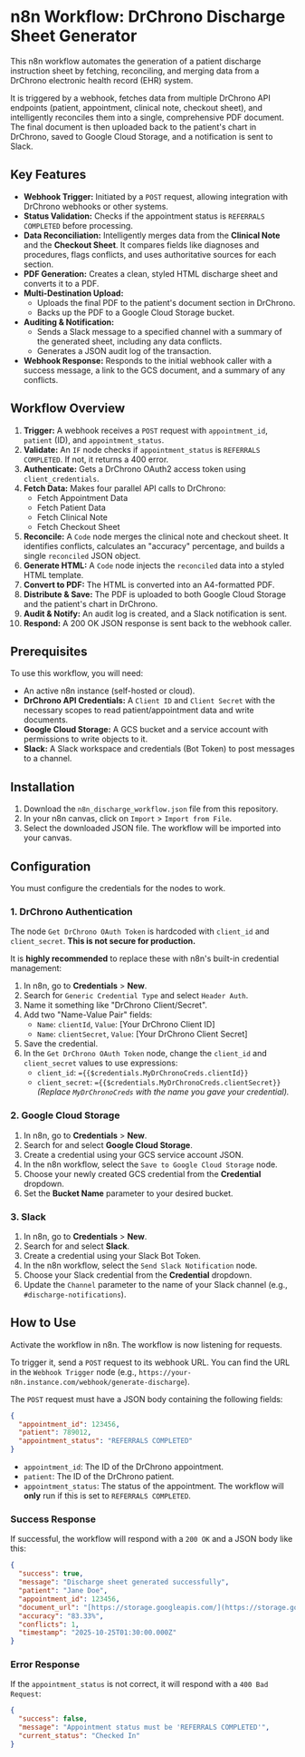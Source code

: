 # n8n Workflow: DrChrono Discharge Sheet Generator

This n8n workflow automates the generation of a patient discharge instruction sheet by fetching, reconciling, and merging data from a DrChrono electronic health record (EHR) system.

It is triggered by a webhook, fetches data from multiple DrChrono API endpoints (patient, appointment, clinical note, checkout sheet), and intelligently reconciles them into a single, comprehensive PDF document. The final document is then uploaded back to the patient's chart in DrChrono, saved to Google Cloud Storage, and a notification is sent to Slack.

## Key Features

* **Webhook Trigger:** Initiated by a `POST` request, allowing integration with DrChrono webhooks or other systems.
* **Status Validation:** Checks if the appointment status is `REFERRALS COMPLETED` before processing.
* **Data Reconciliation:** Intelligently merges data from the **Clinical Note** and the **Checkout Sheet**. It compares fields like diagnoses and procedures, flags conflicts, and uses authoritative sources for each section.
* **PDF Generation:** Creates a clean, styled HTML discharge sheet and converts it to a PDF.
* **Multi-Destination Upload:**
    * Uploads the final PDF to the patient's document section in DrChrono.
    * Backs up the PDF to a Google Cloud Storage bucket.
* **Auditing & Notification:**
    * Sends a Slack message to a specified channel with a summary of the generated sheet, including any data conflicts.
    * Generates a JSON audit log of the transaction.
* **Webhook Response:** Responds to the initial webhook caller with a success message, a link to the GCS document, and a summary of any conflicts.

## Workflow Overview

1.  **Trigger:** A webhook receives a `POST` request with `appointment_id`, `patient` (ID), and `appointment_status`.
2.  **Validate:** An `IF` node checks if `appointment_status` is `REFERRALS COMPLETED`. If not, it returns a 400 error.
3.  **Authenticate:** Gets a DrChrono OAuth2 access token using `client_credentials`.
4.  **Fetch Data:** Makes four parallel API calls to DrChrono:
    * Fetch Appointment Data
    * Fetch Patient Data
    * Fetch Clinical Note
    * Fetch Checkout Sheet
5.  **Reconcile:** A `Code` node merges the clinical note and checkout sheet. It identifies conflicts, calculates an "accuracy" percentage, and builds a single `reconciled` JSON object.
6.  **Generate HTML:** A `Code` node injects the `reconciled` data into a styled HTML template.
7.  **Convert to PDF:** The HTML is converted into an A4-formatted PDF.
8.  **Distribute & Save:** The PDF is uploaded to both Google Cloud Storage and the patient's chart in DrChrono.
9.  **Audit & Notify:** An audit log is created, and a Slack notification is sent.
10. **Respond:** A 200 OK JSON response is sent back to the webhook caller.

## Prerequisites

To use this workflow, you will need:

* An active n8n instance (self-hosted or cloud).
* **DrChrono API Credentials:** A `Client ID` and `Client Secret` with the necessary scopes to read patient/appointment data and write documents.
* **Google Cloud Storage:** A GCS bucket and a service account with permissions to write objects to it.
* **Slack:** A Slack workspace and credentials (Bot Token) to post messages to a channel.

## Installation

1.  Download the `n8n_discharge_workflow.json` file from this repository.
2.  In your n8n canvas, click on `Import` > `Import from File`.
3.  Select the downloaded JSON file. The workflow will be imported into your canvas.

## Configuration

You must configure the credentials for the nodes to work.

### 1. DrChrono Authentication

The node `Get DrChrono OAuth Token` is hardcoded with `client_id` and `client_secret`. **This is not secure for production.**

It is **highly recommended** to replace these with n8n's built-in credential management:

1.  In n8n, go to **Credentials** > **New**.
2.  Search for `Generic Credential Type` and select `Header Auth`.
3.  Name it something like "DrChrono Client/Secret".
4.  Add two "Name-Value Pair" fields:
    * `Name`: `clientId`, `Value`: [Your DrChrono Client ID]
    * `Name`: `clientSecret`, `Value`: [Your DrChrono Client Secret]
5.  Save the credential.
6.  In the `Get DrChrono OAuth Token` node, change the `client_id` and `client_secret` values to use expressions:
    * `client_id`: `={{$credentials.MyDrChronoCreds.clientId}}`
    * `client_secret`: `={{$credentials.MyDrChronoCreds.clientSecret}}`
    *(Replace `MyDrChronoCreds` with the name you gave your credential).*

### 2. Google Cloud Storage

1.  In n8n, go to **Credentials** > **New**.
2.  Search for and select **Google Cloud Storage**.
3.  Create a credential using your GCS service account JSON.
4.  In the n8n workflow, select the `Save to Google Cloud Storage` node.
5.  Choose your newly created GCS credential from the **Credential** dropdown.
6.  Set the **Bucket Name** parameter to your desired bucket.

### 3. Slack

1.  In n8n, go to **Credentials** > **New**.
2.  Search for and select **Slack**.
3.  Create a credential using your Slack Bot Token.
4.  In the n8n workflow, select the `Send Slack Notification` node.
5.  Choose your Slack credential from the **Credential** dropdown.
6.  Update the `Channel` parameter to the name of your Slack channel (e.g., `#discharge-notifications`).

## How to Use

Activate the workflow in n8n. The workflow is now listening for requests.

To trigger it, send a `POST` request to its webhook URL. You can find the URL in the `Webhook Trigger` node (e.g., `https://your-n8n.instance.com/webhook/generate-discharge`).

The `POST` request must have a JSON body containing the following fields:

```json
{
  "appointment_id": 123456,
  "patient": 789012,
  "appointment_status": "REFERRALS COMPLETED"
}
```

* `appointment_id`: The ID of the DrChrono appointment.
* `patient`: The ID of the DrChrono patient.
* `appointment_status`: The status of the appointment. The workflow will **only** run if this is set to `REFERRALS COMPLETED`.

### Success Response

If successful, the workflow will respond with a `200 OK` and a JSON body like this:

```json
{
  "success": true,
  "message": "Discharge sheet generated successfully",
  "patient": "Jane Doe",
  "appointment_id": 123456,
  "document_url": "[https://storage.googleapis.com/](https://storage.googleapis.com/)...",
  "accuracy": "83.33%",
  "conflicts": 1,
  "timestamp": "2025-10-25T01:30:00.000Z"
}
```

### Error Response

If the `appointment_status` is not correct, it will respond with a `400 Bad Request`:

```json
{
  "success": false,
  "message": "Appointment status must be 'REFERRALS COMPLETED'",
  "current_status": "Checked In"
}
```

